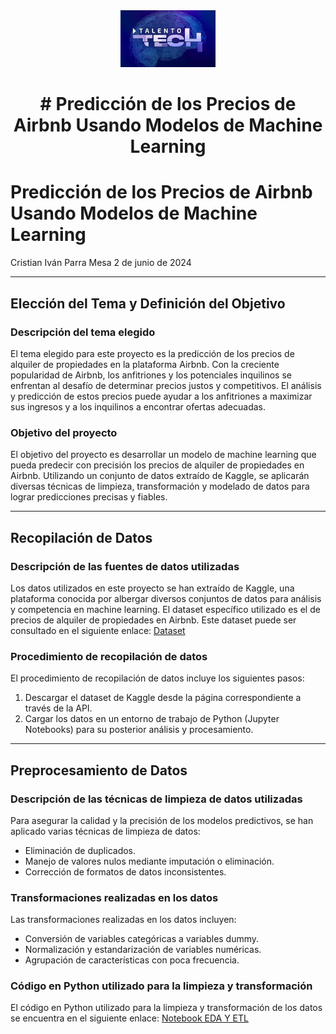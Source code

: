<div align="center">
<img src='./images/TalentoLogo.png' width=30%>
    <h1># Predicción de los Precios de Airbnb Usando Modelos de Machine Learning</h1>
</div>

# Predicción de los Precios de Airbnb Usando Modelos de Machine Learning

Cristian Iván Parra Mesa
2 de junio de 2024

---

## Elección del Tema y Definición del Objetivo

### Descripción del tema elegido

El tema elegido para este proyecto es la predicción de los precios de alquiler de propiedades en la plataforma Airbnb. Con la creciente popularidad de Airbnb, los anfitriones y los potenciales inquilinos se enfrentan al desafío de determinar precios justos y competitivos. El análisis y predicción de estos precios puede ayudar a los anfitriones a maximizar sus ingresos y a los inquilinos a encontrar ofertas adecuadas.

### Objetivo del proyecto

El objetivo del proyecto es desarrollar un modelo de machine learning que pueda predecir con precisión los precios de alquiler de propiedades en Airbnb. Utilizando un conjunto de datos extraído de Kaggle, se aplicarán diversas técnicas de limpieza, transformación y modelado de datos para lograr predicciones precisas y fiables.

---

## Recopilación de Datos

### Descripción de las fuentes de datos utilizadas

Los datos utilizados en este proyecto se han extraído de Kaggle, una plataforma conocida por albergar diversos conjuntos de datos para análisis y competencia en machine learning. El dataset específico utilizado es el de precios de alquiler de propiedades en Airbnb. Este dataset puede ser consultado en el siguiente enlace: [Dataset](https://www.kaggle.com/datasets/paramvir705/airbnb-data)

### Procedimiento de recopilación de datos

El procedimiento de recopilación de datos incluye los siguientes pasos:

1. Descargar el dataset de Kaggle desde la página correspondiente a través de la API.
2. Cargar los datos en un entorno de trabajo de Python (Jupyter Notebooks) para su posterior análisis y procesamiento.

---

## Preprocesamiento de Datos

### Descripción de las técnicas de limpieza de datos utilizadas

Para asegurar la calidad y la precisión de los modelos predictivos, se han aplicado varias técnicas de limpieza de datos:

- Eliminación de duplicados.
- Manejo de valores nulos mediante imputación o eliminación.
- Corrección de formatos de datos inconsistentes.

### Transformaciones realizadas en los datos

Las transformaciones realizadas en los datos incluyen:
- Conversión de variables categóricas a variables dummy.
- Normalización y estandarización de variables numéricas.
- Agrupación de características con poca frecuencia.

### Código en Python utilizado para la limpieza y transformación

El código en Python utilizado para la limpieza y transformación de los datos se encuentra en el siguiente enlace: [Notebook EDA Y ETL]()